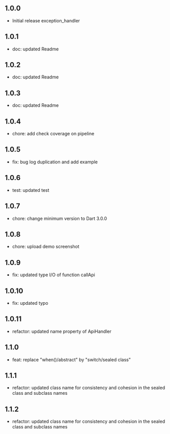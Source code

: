 ## 1.0.0

* Initial release exception_handler

## 1.0.1

* doc: updated Readme

## 1.0.2

* doc: updated Readme

## 1.0.3

* doc: updated Readme

## 1.0.4

* chore: add check coverage on pipeline

## 1.0.5

* fix: bug log duplication and add example

## 1.0.6

* test: updated test

## 1.0.7

* chore: change minimum version to Dart 3.0.0

## 1.0.8

* chore: upload demo screenshot

## 1.0.9

* fix: updated type I/O of function callApi

## 1.0.10

* fix: updated typo

## 1.0.11

* refactor: updated name property of ApiHandler

## 1.1.0

* feat: replace "when()/abstract" by "switch/sealed class"

## 1.1.1

* refactor: updated class name for consistency and cohesion in the sealed class and subclass names

## 1.1.2

* refactor: updated class name for consistency and cohesion in the sealed class and subclass names
